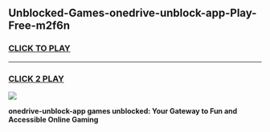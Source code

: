 
## Unblocked-Games-onedrive-unblock-app-Play-Free-m2f6n
<h3>
<a href="https://premium76.site?title=onedrive-unblock-app&ref=23A">CLICK TO PLAY</a></h3>
<hr>

<h3>
<a href="https://premium76.site?title=onedrive-unblock-app&ref=23A">CLICK 2 PLAY</a>
  
</h3>

<a href="https://premium76.site?title=onedrive-unblock-app&ref=23A"><img src="https://clearcache.store/games.png"></a>


**onedrive-unblock-app games unblocked: Your Gateway to Fun and Accessible Online Gaming**
